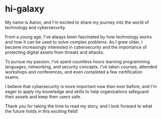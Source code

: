 # hi-galaxy


My name is Aaron, and I'm excited to share my journey into the world of technology and cybersecurity.

From a young age, I've always been fascinated by how technology works and how it can be used to solve complex problems. As I grew older, I became increasingly interested in cybersecurity and the importance of protecting digital assets from threats and attacks.

To pursue my passion, I've spent countless hours learning programming languages, networking, and security concepts. I've taken courses, attended workshops and conferences, and even completed a few certification exams.

I believe that cybersecurity is more important now than ever before, and I'm eager to apply my knowledge and skills to help organizations safeguard their assets and keep their users safe.

Thank you for taking the time to read my story, and I look forward to what the future holds in this exciting field!
